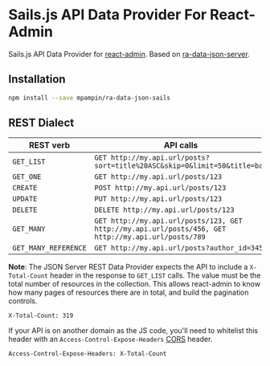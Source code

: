 # Sails.js API Data Provider For React-Admin

Sails.js API Data Provider for [react-admin](https://github.com/marmelab/react-admin). Based on [ra-data-json-server](https://github.com/marmelab/react-admin/tree/master/packages/ra-data-json-server).

## Installation

```sh
npm install --save mpampin/ra-data-json-sails
```

## REST Dialect

| REST verb            | API calls
|----------------------|----------------------------------------------------------------
| `GET_LIST`           | `GET http://my.api.url/posts?sort=title%20ASC&skip=0&limit=50&title=bar`
| `GET_ONE`            | `GET http://my.api.url/posts/123`
| `CREATE`             | `POST http://my.api.url/posts/123`
| `UPDATE`             | `PUT http://my.api.url/posts/123`
| `DELETE`             | `DELETE http://my.api.url/posts/123`
| `GET_MANY`           | `GET http://my.api.url/posts/123, GET http://my.api.url/posts/456, GET http://my.api.url/posts/789`
| `GET_MANY_REFERENCE` | `GET http://my.api.url/posts?author_id=345`

**Note**: The JSON Server REST Data Provider expects the API to include a `X-Total-Count` header in the response to `GET_LIST` calls. The value must be the total number of resources in the collection. This allows react-admin to know how many pages of resources there are in total, and build the pagination controls.

```
X-Total-Count: 319
```

If your API is on another domain as the JS code, you'll need to whitelist this header with an `Access-Control-Expose-Headers` [CORS](https://developer.mozilla.org/en-US/docs/Web/HTTP/Access_control_CORS) header.

```
Access-Control-Expose-Headers: X-Total-Count
```
